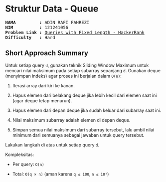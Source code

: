 # Struktur Data - Queue

<pre>
<strong>NAMA         :</strong> ADIN RAFI FAHREZI
<strong>NIM          :</strong> 121241056
<strong>Problem Link :</strong> <a href="https://www.hackerrank.com/challenges/queries-with-fixed-length/problem?isFullScreen=true">Queries with Fixed Length - HackerRank</a>
<strong>Difficulty   :</strong> Hard
</pre>

## Short Approach Summary

Untuk setiap query `d`, gunakan teknik Sliding Window Maximum untuk mencari nilai maksimum pada setiap subarray sepanjang `d`. Gunakan deque (menyimpan indeks) agar proses ini berjalan dalam `O(n)`:

1. Iterasi array dari kiri ke kanan.

2. Hapus elemen dari belakang deque jika lebih kecil dari elemen saat ini (agar deque tetap menurun).

3. Hapus elemen dari depan deque jika sudah keluar dari subarray saat ini.

4. Nilai maksimum subarray adalah elemen di depan deque.

5. Simpan semua nilai maksimum dari subarray tersebut, lalu ambil nilai minimum dari semuanya sebagai jawaban untuk query tersebut.

Lakukan langkah di atas untuk setiap query `d`.

Kompleksitas:

- Per query: `O(n)`

- Total: `O(q × n)` (aman karena `q ≤ 100`, `n ≤ 10⁵`)
